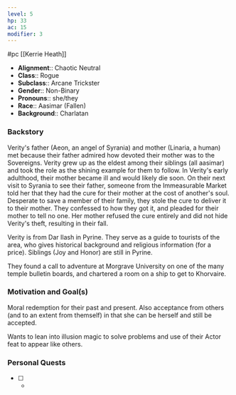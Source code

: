```yaml
---
level: 5
hp: 33
ac: 15
modifier: 3
---
```

 #pc [[Kerrie Heath]]

* **Alignment**:: Chaotic Neutral
* **Class**:: Rogue
* **Subclass**:: Arcane Trickster
* **Gender**:: Non-Binary
* **Pronouns**:: she/they
* **Race**:: Aasimar (Fallen)
* **Background**:: Charlatan

### Backstory

Verity's father (Aeon, an angel of Syrania) and mother (Linaria, a human) met because their father admired how devoted their mother was to the Sovereigns. Verity grew up as the eldest among their siblings (all aasimar) and took the role as the shining example for them to follow. In Verity's early adulthood, their mother became ill and would likely die soon. On their next visit to Syrania to see their father, someone from the Immeasurable Market told her that they had the cure for their mother at the cost of another's soul. Desperate to save a member of their family, they stole the cure to deliver it to their mother. They confessed to how they got it, and pleaded for their mother to tell no one. Her mother refused the cure entirely and did not hide Verity's theft, resulting in their fall.

Verity is from Dar Ilash in Pyrine. They serve as a guide to tourists of the area, who gives historical background and religious information (for a price). Siblings (Joy and Honor) are still in Pyrine.

They found a call to adventure at Morgrave University on one of the many temple bulletin boards, and chartered a room on a ship to get to Khorvaire.

### Motivation and Goal(s)

Moral redemption for their past and present. Also acceptance from others (and to an extent from themself) in that she can be herself and still be accepted.

Wants to lean into illusion magic to solve problems and use of their Actor feat to appear like others.

### Personal Quests

 - [ ]  -

